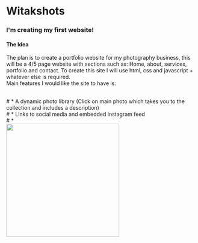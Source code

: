 # Witakshots

<h3>I'm creating my first website!</h3>
<h4>The Idea</h4>
<p>The plan is to create a portfolio website for my photography business, this will be a 4/5 page website with sections such as: Home, about, services, portfolio and contact. To create this site I will use html, css and javascript + whatever else is required.<br> Main features I would like the site to have is:</p><br>
# * A dynamic photo library (Click on main photo which takes you to the collection and includes a description)<br>
# * Links to social media and embedded instagram feed<br>
# *
<br>
<img src="https://scontent-lcy1-1.xx.fbcdn.net/v/t1.6435-9/201218701_102791528720650_3452363024116254127_n.png?_nc_cat=111&ccb=1-7&_nc_sid=09cbfe&_nc_ohc=uxSd8aBRApAAX_fz4XB&tn=xLay-4rgodP_nRXJ&_nc_ht=scontent-lcy1-1.xx&oh=00_AT9o9BaVVhS-_2whA1uuIKFxQj_BRBsrKtksoNsApzOivA&oe=62C8BE80" width="300">
